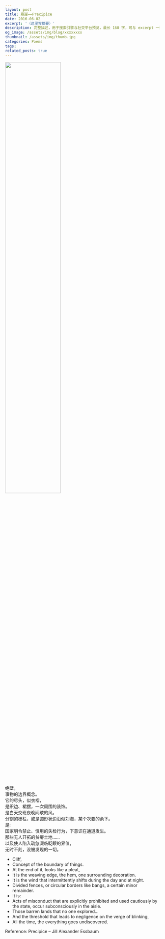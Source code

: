 ```yaml
---
layout: post
title: 悬崖——Precipice
date: 2016-06-02
excerpt: '（这里写摘要）'
description: 完整描述，用于搜索引擎与社交平台预览，最长 160 字，可与 excerpt 一致
og_image: /assets/img/blog/xxxxxxxx
thumbnail: /assets/img/thumb.jpg
categories: Poems
tags: 
related_posts: true
---
```


<img src="{{ '/assets/img/blog/xxxxxxxx' | relative_url }}" style="width:60%;">

绝壁，  
事物的边界概念。  
它的尽头，似衣褶，  
是织边、裙摆，一次周围的装饰。  
是白天交班夜晚间歇的风。  
分割的栅栏，或是圆形状边沿似刘海，某个次要的余下。  
是:  
国家明令禁止、慎用的失检行为，下意识在通道发生。  
那些无人开拓的贫瘠土地……  
以及使人陷入疏忽濒临眨眼的界值，  
无时不刻，没被发现的一切。

- Cliff,
- Concept of the boundary of things.
- At the end of it, looks like a pleat,
- It is the weaving edge, the hem, one surrounding decoration.
- It is the wind that intermittently shifts during the day and at night.
- Divided fences, or circular borders like bangs, a certain minor remainder.
- It is:
- Acts of misconduct that are explicitly prohibited and used cautiously by the state, occur subconsciously in the aisle.
- Those barren lands that no one explored…
- And the threshold that leads to negligence on the verge of blinking,
- All the time, the everything goes undiscovered.

Reference: Precipice – Jill Alexander Essbaum